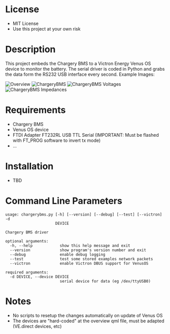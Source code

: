  # License
 - MIT License
 - Use this project at your own risk

 # Description

This project embeds the Chargery BMS to a Victron Energy Venus OS device to monitor the battery. The serial driver is coded in Python and grabs the data form the RS232 USB interface every second. Example Images:

![Overview](https://raw.githubusercontent.com/Tobi177/venus-chargerybms/master/examples/overview.png)
![ChargeryBMS](https://raw.githubusercontent.com/Tobi177/venus-chargerybms/master/examples/chargerybms.png)
![ChargeryBMS Voltages](https://raw.githubusercontent.com/Tobi177/venus-chargerybms/master/examples/chargerybmsvoltages.png)
![ChargeryBMS Impedances](https://raw.githubusercontent.com/Tobi177/venus-chargerybms/master/examples/chargerybmsimpedances.png)

# Requirements

 - Chargery BMS
 - Venus OS device
 - FTDI Adapter FT232RL USB TTL Serial (IMPORTANT: Must be flashed with FT_PROG software to invert tx mode)
 - ...

# Installation
 - TBD

# Command Line Parameters
```
usage: chargerybms.py [-h] [--version] [--debug] [--test] [--victron] -d
                      DEVICE

Chargery BMS driver

optional arguments:
  -h, --help            show this help message and exit
  --version             show program's version number and exit
  --debug               enable debug logging
  --test                test some stored examples network packets
  --victron             enable Victron DBUS support for VenusOS

required arguments:
  -d DEVICE, --device DEVICE
                        serial device for data (eg /dev/ttyUSB0)
```

# Notes
- No scripts to resetup the changes automatically on update of Venus OS
- The devices are "hard-coded" at the overview qml file, must be adapted (VE.direct devices, etc) 

